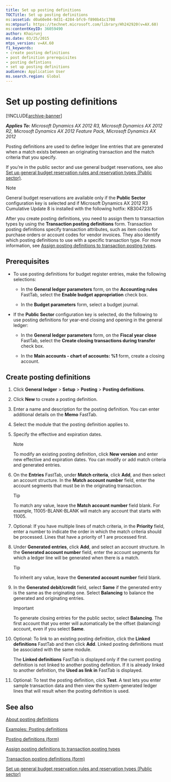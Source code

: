 ```yaml
---
title: Set up posting definitions
TOCTitle: Set up posting definitions
ms:assetid: d0a60e04-9d31-4284-bfc9-f890b41c1708
ms:mtpsurl: https://technet.microsoft.com/library/Hh242920(v=AX.60)
ms:contentKeyID: 36059490
author: Khairunj
ms.date: 03/25/2015
mtps_version: v=AX.60
f1_keywords:
- create posting definitions
- post definition prerequisites
- posting defintions
- set up posting definitions
audience: Application User
ms.search.region: Global
---
```


# Set up posting definitions 


[!INCLUDE[archive-banner](includes/archive-banner.md)]


_**Applies To:** Microsoft Dynamics AX 2012 R3, Microsoft Dynamics AX 2012 R2, Microsoft Dynamics AX 2012 Feature Pack, Microsoft Dynamics AX 2012_

Posting definitions are used to define ledger line entries that are generated when a match exists between an originating transaction and the match criteria that you specify.

If you’re in the public sector and use general budget reservations, see also [Set up general budget reservation rules and reservation types (Public sector)](set-up-general-budget-reservation-rules-and-reservation-types-public-sector.md).


> [!NOTE]
> <P>General budget reservations are available only if the <STRONG>Public Sector</STRONG> configuration key is selected and if Microsoft Dynamics AX 2012 R3 Cumulative Update 8 is installed with the following hotfix: KB3047235</P>



After you create posting definitions, you need to assign them to transaction types by using the **Transaction posting definitions** form. Transaction posting definitions specify transaction attributes, such as item codes for purchase orders or account codes for vendor invoices. They also identify which posting definitions to use with a specific transaction type. For more information, see [Assign posting definitions to transaction posting types](assign-posting-definitions-to-transaction-posting-types.md).

## Prerequisites

  - To use posting definitions for budget register entries, make the following selections:
    
      - In the **General ledger parameters** form, on the **Accounting rules** FastTab, select the **Enable budget appropriation** check box.
    
      - In the **Budget parameters** form, select a budget journal.

  - If the **Public Sector** configuration key is selected, do the following to use posting definitions for year-end closing and opening in the general ledger:
    
      - In the **General ledger parameters** form, on the **Fiscal year close** FastTab, select the **Create closing transactions during transfer** check box.
    
      - In the **Main accounts - chart of accounts: %1** form, create a closing account.

## Create posting definitions

1.  Click **General ledger** \> **Setup** \> **Posting** \> **Posting definitions**.

2.  Click **New** to create a posting definition.

3.  Enter a name and description for the posting definition. You can enter additional details on the **Memo** FastTab.

4.  Select the module that the posting definition applies to.

5.  Specify the effective and expiration dates.
    

    > [!NOTE]
    > <P>To modify an existing posting definition, click <STRONG>New version</STRONG> and enter new effective and expiration dates. You can modify or add match criteria and generated entries.</P>



6.  On the **Entries** FastTab, under **Match criteria**, click **Add**, and then select an account structure. In the **Match account number** field, enter the account segments that must be in the originating transaction.
    

    > [!TIP]
    > <P>To match any value, leave the <STRONG>Match account number</STRONG> field blank. For example, 11005-BLANK-BLANK will match any account that starts with 11005.</P>



7.  Optional: If you have multiple lines of match criteria, in the **Priority** field, enter a number to indicate the order in which the match criteria should be processed. Lines that have a priority of 1 are processed first.

8.  Under **Generated entries**, click **Add**, and select an account structure. In the **Generated account number** field, enter the account segments for which a ledger line will be generated when there is a match.
    

    > [!TIP]
    > <P>To inherit any value, leave the <STRONG>Generated account number</STRONG> field blank.</P>



9.  In the **Generated debit/credit** field, select **Same** if the generated entry is the same as the originating one. Select **Balancing** to balance the generated and originating entries.
    

    > [!IMPORTANT]
    > <P>To generate closing entries for the public sector, select <STRONG>Balancing</STRONG>. The first account that you enter will automatically be the offset (balancing) account, even if you select <STRONG>Same</STRONG>.</P>



10. Optional: To link to an existing posting definition, click the **Linked definitions** FastTab and then click **Add**. Linked posting definitions must be associated with the same module.
    
    The **Linked definitions** FastTab is displayed only if the current posting definition is not linked to another posting definition. If it is already linked to another definition, the **Used as link in** FastTab is displayed.

11. Optional: To test the posting definition, click **Test**. A test lets you enter sample transaction data and then view the system-generated ledger lines that will result when the posting definition is used.

## See also

[About posting definitions](about-posting-definitions.md)

[Examples: Posting definitions](examples-posting-definitions.md)

[Posting definitions (form)](https://technet.microsoft.com/library/hh227607\(v=ax.60\))

[Assign posting definitions to transaction posting types](assign-posting-definitions-to-transaction-posting-types.md)

[Transaction posting definitions (form)](https://technet.microsoft.com/library/hh242550\(v=ax.60\))

[Set up general budget reservation rules and reservation types (Public sector)](set-up-general-budget-reservation-rules-and-reservation-types-public-sector.md)

  


